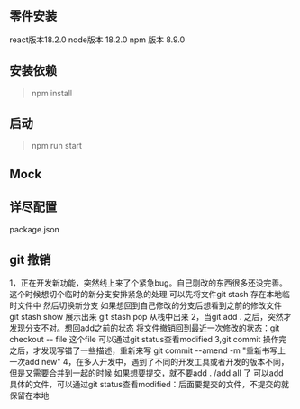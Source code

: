 ## 零件安装
react版本18.2.0
node版本 18.2.0
npm 版本 8.9.0

## 安装依赖
> npm install

## 启动
> npm run start


## Mock

## 详尽配置
package.json

## git 撤销
1，正在开发新功能，突然线上来了个紧急bug。自己刚改的东西很多还没完善。这个时候想切个临时的新分支安排紧急的处理
可以先将文件git stash 存在本地临时文件中
然后切换新分支
如果想回到自己修改的分支后想看到之前的修改文件
git stash show 展示出来
git stash pop 从栈中出来
2，当git add . 之后，突然才发现分支不对。想回add之前的状态
将文件撤销回到最近一次修改的状态：git checkout -- file
这个file 可以通过git status查看modified
3,git commit 操作完之后，才发现写错了一些描述，重新来写
git commit --amend -m "重新书写上一次add new"
4，在多人开发中，遇到了不同的开发工具或者开发的版本不同，但是又需要合并到一起的时候
如果想要提交，就不要add . /add all 了
可以add 具体的文件，可以通过git status查看modified：后面要提交的文件，不提交的就保留在本地
